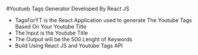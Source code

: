 #Youtueb Tags Generator Developed By React JS

- TagsForYT is the React Application used to generate The Youtube Tags Based On Your Youtube Title
- The Input is the Youtube Title
- The Output will be the 500 Lenght of Keywords
- Build Using React JS and Youtube Tags API

 
